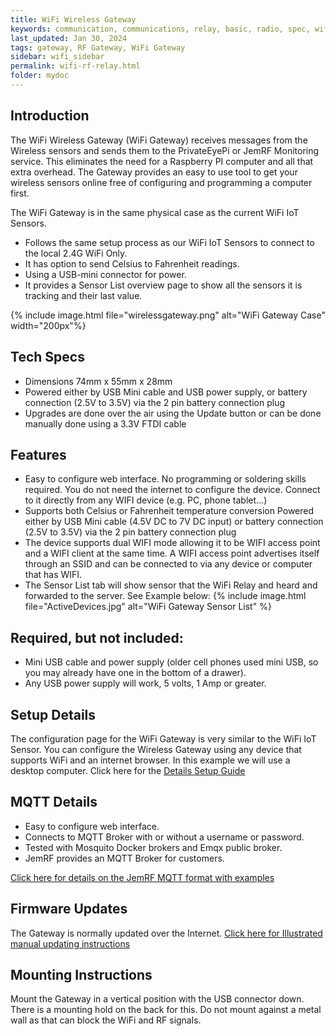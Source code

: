 ```yaml
---
title: WiFi Wireless Gateway
keywords: communication, communications, relay, basic, radio, spec, wifi, sensor
last_updated: Jan 30, 2024
tags: gateway, RF Gateway, WiFi Gateway
sidebar: wifi_sidebar
permalink: wifi-rf-relay.html
folder: mydoc
---
```

## Introduction
The WiFi Wireless Gateway (WiFi Gateway) receives messages from the Wireless sensors and sends them to the PrivateEyePi or JemRF Monitoring service. This eliminates the need for a Raspberry PI computer and all that extra overhead. The Gateway provides an easy to use tool to get your wireless sensors online free of configuring and programming a computer first.<br />

The WiFi Gateway is in the same physical case as the current WiFi IoT Sensors.
 * Follows the same setup process as our WiFi IoT Sensors to connect to the local 2.4G WiFi Only.
 * It has option to send Celsius to Fahrenheit readings.
 * Using a USB-mini connector for power.
 * It provides a Sensor List overview page to show all the sensors it is tracking and their last value.

{% include image.html file="wirelessgateway.png" alt="WiFi Gateway Case" width="200px"%}

## Tech Specs
* Dimensions 74mm x 55mm x 28mm
* Powered either by USB Mini cable and USB power supply, or battery connection (2.5V to 3.5V) via the 2 pin battery connection plug
* Upgrades are done over the air using the Update button or can be done manually done using a 3.3V FTDI cable

## Features
* Easy to configure web interface. No programming or soldering skills required. You do not need the internet to configure the device. Connect to it directly from any WIFI device (e.g. PC, phone tablet…)
* Supports both Celsius or Fahrenheit temperature conversion
Powered either by USB Mini cable (4.5V DC to 7V DC input) or battery connection (2.5V to 3.5V) via the 2 pin battery connection plug
* The device supports dual WIFI mode allowing it to be WIFI access point and a WIFI client at the same time. A WIFI access point advertises itself through an SSID and can be connected to via any device or computer that has WIFI.
* The Sensor List tab will show sensor that the WiFi Relay and heard and forwarded to the server. See Example below:
{% include image.html file="ActiveDevices.jpg" alt="WiFi Gateway Sensor List" %}

## Required, but not included:

* Mini USB cable and power supply (older cell phones used mini USB, so you may already have one in the bottom of a drawer).
* Any USB power supply will work, 5 volts, 1 Amp or greater.

## Setup Details
The configuration page for the WiFi Gateway is very similar to the WiFi IoT Sensor.
You can configure the Wireless Gateway using any device that supports WiFi and an internet browser. In this example we will use a desktop computer.
Click here for the [Details Setup Guide](wifi-rf-gw-setup.html)

## MQTT Details
* Easy to configure web interface.
* Connects to MQTT Broker with or without a username or password.
* Tested with Mosquito Docker brokers and Emqx public broker.
* JemRF provides an MQTT Broker for customers.

[Click here for details on the JemRF MQTT format with examples](gatewaymqtt.html)

## Firmware Updates
The Gateway is normally updated over the Internet.
[Click here for Illustrated manual updating instructions](wifi-gw-update.html)

## Mounting Instructions
Mount the Gateway in a vertical position with the USB connector down. There is a mounting hold on the back for this. Do not mount against a metal wall as that can block the WiFi and RF signals.


